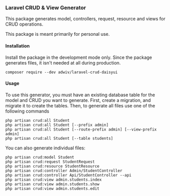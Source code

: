### Laravel CRUD & View Generator

This package generates model, controllers, request, resource and views for CRUD operations.

This package is meant primarily for personal use.

#### Installation

Install the package in the development mode only. Since the package generates files, it isn't needed at all during
production.

```shell
composer require --dev adwiv/laravel-crud-daisyui
```

#### Usage

To use this generator, you must have an existing database table for the model and CRUD you want to generate. First,
create a migration, and migrate it to create the tables. Then, to generate all files use one of the following commands

```shell
php artisan crud:all Student
php artisan crud:all Student [--prefix admin]
php artisan crud:all Student [--route-prefix admin] [--view-prefix admin]
php artisan crud:all Student [--table students]
```


You can also generate individual files:
```shell
php artisan crud:model Student
php artisan crud:request StudentRequest
php artisan crud:resource StudentResource
php artisan crud:controller Admin/StudentController
php artisan crud:controller Api/StudentController --api
php artisan crud:view admin.students.index
php artisan crud:view admin.students.show
php artisan crud:view admin.students.edit
```
